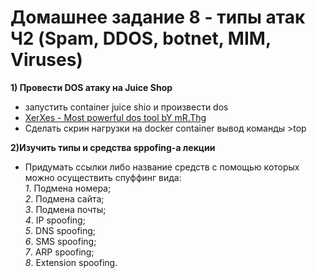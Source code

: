 # Домашнее задание 8 - типы атак Ч2 (Spam, DDOS, botnet, MIM, Viruses)

**1) Провести DOS атаку на Juice Shop**  
- запустить container juice shio и произвести dos
- [XerXes - Most powerful dos tool bY mR.Thg](https://github.com/XCHADXFAQ77X/XERXES)
- Сделать скрин нагрузки на docker container вывод команды  >top

**2)Изучить типы и средства sppofing-a лекции**
- Придумать ссылки либо название средств с помощью которых можно осуществить спуффинг вида:  
_1_. Подмена номера;  
_2_. Подмена сайта;  
_3_. Подмена почты;  
_4_. IP spoofing;  
_5_. DNS spoofing;  
_6_. SMS spoofing;  
_7_. ARP spoofing;  
_8_. Extension spoofing.  